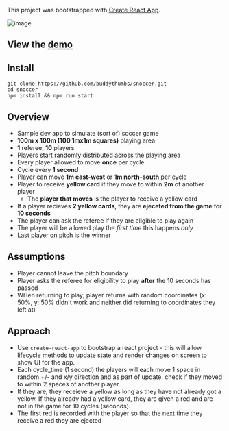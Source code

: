 This project was bootstrapped with [Create React App](https://github.com/facebookincubator/create-react-app).

![image](https://user-images.githubusercontent.com/24975408/45784738-c0f60b80-bc61-11e8-81f5-772393611669.png)

## View the [demo](https://buddythumbs.github.io/)

## Install

```
git clone https://github.com/buddythumbs/snoccer.git
cd snoccer
npm install && npm run start
```

## Overview

* Sample dev app to simulate (sort of) soccer game
* **100m x 100m (100 1mx1m squares)** playing area
* **1** referee, **10** players
* Players start randomly distributed across the playing area
* Every player allowed to move **once** per cycle
* Cycle every **1 second**
* Player can move **1m east-west** or **1m north-south** per cycle
* Player to receive **yellow card** if they move to within **2m** of another player
  * The **player that moves** is the player to receive a yellow card
* If a player recieves **2 yellow cards**, they are **ejeceted from the game** for **10 seconds**
* The player can ask the referee if they are eligible to play again
* The player will be allowed play the *first time* this happens *only*
* Last player on pitch is the winner

## Assumptions 

* Player cannot leave the pitch boundary
* Player asks the referee for eligibility to play **after** the 10 seconds has passed
* WHen returning to play; player returns with random coordinates (x: 50%, y: 50% didn't work and neither did returning to coordinates they left at)

## Approach

* Use `create-react-app` to bootstrap a react project - this will allow lifecycle methods to update state and render changes on screen to show UI for the app.
* Each cycle_time (1 second) the players will each move 1 space in random +/- and x/y direction and as part of update, check if they moved to within 2 spaces of another player.
* If they are, they receieve a yellow as long as they have not already got a yellow. If they already had a yellow card, they are given a red and are not in the game for 10 cycles (seconds).
* The first red is recorded with the player so that the next time they receive a red they are ejected


